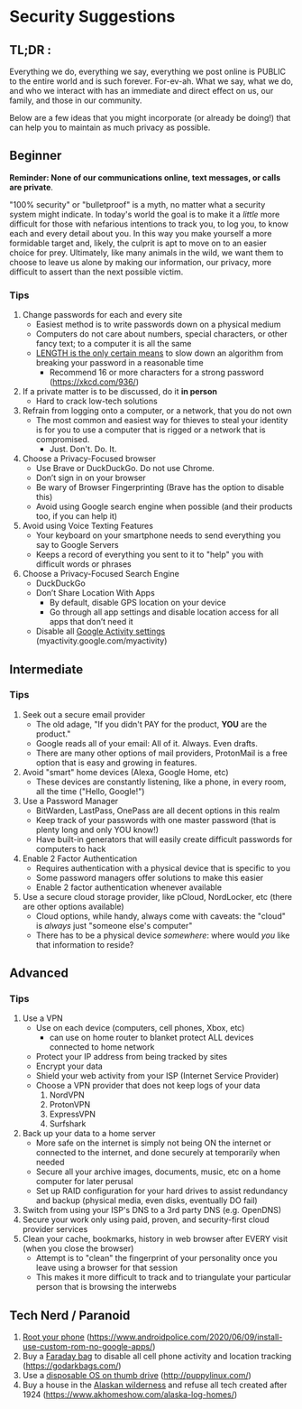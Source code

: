 # Security Suggestions
## TL;DR : 
Everything we do, everything we say, everything we post online is PUBLIC to the entire world and is such forever.  For-ev-ah.
What we say, what we do, and who we interact with has an immediate and direct effect on us, our family, and those in our community.

Below are a few ideas that you might incorporate (or already be doing!) that can help you to maintain as much privacy as possible.

## Beginner
**Reminder: None of our communications online, text messages, or calls are private**.

"100% security" or "bulletproof" is a myth, no matter what a security system might indicate. In today's world the goal is to make it a _little_ more difficult for those with nefarious intentions to track you, to log you, to know each and every detail about you. In this way you make yourself a more formidable target and, likely, the culprit is apt to move on to an easier choice for prey.  Ultimately, like many animals in the wild, we want them to choose to leave us alone by making our information, our privacy, more difficult to assert than the next possible victim.

### Tips

1. Change passwords for each and every site
    * Easiest method is to write passwords down on a physical medium
    * Computers do not care about numbers, special characters, or other fancy text; to a computer it is all the same
    * [LENGTH is the only certain means](https://xkcd.com/936/) to slow down an algorithm from breaking your password in a reasonable time
      - Recommend 16 or more characters for a strong password (https://xkcd.com/936/)
2. If a private matter is to be discussed, do it **in person**
   * Hard to crack low-tech solutions
3. Refrain from logging onto a computer, or a network, that you do not own
   * The most common and easiest way for thieves to steal your identity is for you to use a computer that is rigged or a network that is compromised.  
     * Just. Don't. Do. It.
4. Choose a Privacy-Focused browser
   * Use Brave or DuckDuckGo.  Do not use Chrome.
   * Don’t sign in on your browser
   * Be wary of Browser Fingerprinting (Brave has the option to disable this)
   * Avoid using Google search engine when possible (and their products too, if you can help it)
5. Avoid using Voice Texting Features
   * Your keyboard on your smartphone needs to send everything you say to Google Servers
   * Keeps a record of everything you sent to it to "help" you with difficult words or phrases
6. Choose a Privacy-Focused Search Engine
   * DuckDuckGo
   * Don’t Share Location With Apps
       - By default, disable GPS location on your device
       - Go through all app settings and disable location access for all apps that don’t need it
   * Disable all [Google Activity settings](myactivity.google.com/myactivity) (myactivity.google.com/myactivity)

## Intermediate

### Tips
1. Seek out a secure email provider
   * The old adage, "If you didn't PAY for the product, **YOU** are the product."
   * Google reads all of your email: All of it. Always. Even drafts.
   * There are many other options of mail providers, ProtonMail is a free option that is easy and growing in features.
2. Avoid "smart" home devices (Alexa, Google Home, etc)
   * These devices are constantly listening, like a phone, in every room, all the time ("Hello, Google!")
3. Use a Password Manager
   * BitWarden, LastPass, OnePass are all decent options in this realm
   * Keep track of your passwords with one master password (that is plenty long and only YOU know!)
   * Have built-in generators that will easily create difficult passwords for computers to hack
4. Enable 2 Factor Authentication
   * Requires authentication with a physical device that is specific to you
   * Some password managers offer solutions to make this easier   
   * Enable 2 factor authentication whenever available
5. Use a secure cloud storage provider, like pCloud, NordLocker, etc (there are other options available)
   * Cloud options, while handy, always come with caveats: the "cloud" is _always_ just "someone else's computer"
   * There has to be a physical device _somewhere_: where would *you* like that information to reside?

## Advanced

### Tips
1. Use a VPN
   * Use on each device (computers, cell phones, Xbox, etc)
      - can use on home router to blanket protect ALL devices connected to home network
   * Protect your IP address from being tracked by sites
   * Encrypt your data
   * Shield your web activity from your ISP (Internet Service Provider)
   * Choose a VPN provider that does not keep logs of your data  
        1. NordVPN
        2. ProtonVPN
        3. ExpressVPN
        4. Surfshark
2. Back up your data to a home server
   * More safe on the internet is simply not being ON the internet or connected to the internet, and done securely at temporarily when needed
   * Secure all your archive images, documents, music, etc on a home computer for later perusal
   * Set up RAID configuration for your hard drives to assist redundancy and backup (physical media, even disks, eventually DO fail) 
3. Switch from using your ISP's DNS to a 3rd party DNS (e.g. OpenDNS)
4. Secure your work only using paid, proven, and security-first cloud provider services
5. Clean your cache, bookmarks, history in web browser after EVERY visit (when you close the browser)
   * Attempt is to "clean" the fingerprint of your personality once you leave using a browser for that session
   * This makes it more difficult to track and to triangulate your particular person that is browsing the interwebs

## Tech Nerd / Paranoid
1. [Root your phone](https://www.androidpolice.com/2020/06/09/install-use-custom-rom-no-google-apps/) (https://www.androidpolice.com/2020/06/09/install-use-custom-rom-no-google-apps/)
2. Buy a [Faraday bag](https://godarkbags.com/) to disable all cell phone activity and location tracking (https://godarkbags.com/)
3. Use a [disposable OS on thumb drive](http://puppylinux.com/) (http://puppylinux.com/)
4. Buy a house in the [Alaskan wilderness](https://www.akhomeshow.com/alaska-log-homes/) and refuse all tech created after 1924 (https://www.akhomeshow.com/alaska-log-homes/)
